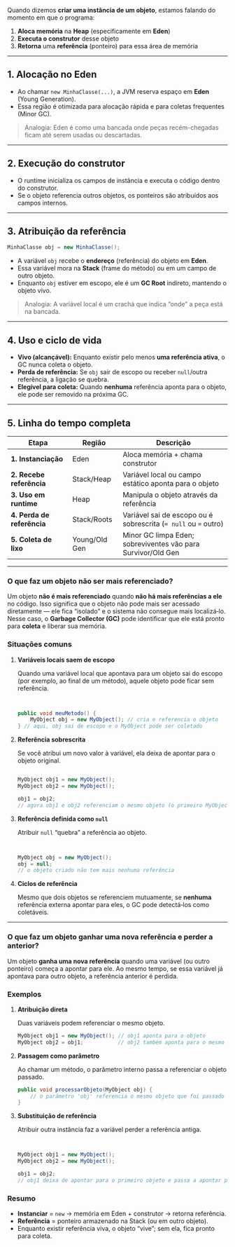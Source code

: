 Quando dizemos **criar uma instância de um objeto**, estamos falando do momento em que o programa:

1. **Aloca memória** na **Heap** (especificamente em **Eden**)
2. **Executa o construtor** desse objeto
3. **Retorna** uma **referência** (ponteiro) para essa área de memória

---

## 1. Alocação no Eden

- Ao chamar `new MinhaClasse(...)`, a JVM reserva espaço em **Eden** (Young Generation).
- Essa região é otimizada para alocação rápida e para coletas frequentes (Minor GC).

> Analogia: Eden é como uma bancada onde peças recém-chegadas ficam até serem usadas ou descartadas.

---

## 2. Execução do construtor

- O runtime inicializa os campos de instância e executa o código dentro do construtor.
- Se o objeto referencia outros objetos, os ponteiros são atribuídos aos campos internos.

---

## 3. Atribuição da referência

```java
MinhaClasse obj = new MinhaClasse();

```

- A variável `obj` recebe o **endereço** (referência) do objeto em **Eden**.
- Essa variável mora na **Stack** (frame do método) ou em um campo de outro objeto.
- Enquanto `obj` estiver em escopo, ele é um **GC Root** indireto, mantendo o objeto vivo.

> Analogia: A variável local é um crachá que indica “onde” a peça está na bancada.

---

## 4. Uso e ciclo de vida

- **Vivo (alcançável):** Enquanto existir pelo menos **uma referência ativa**, o GC nunca coleta o objeto.
- **Perda de referência:** Se `obj` sair de escopo ou receber `null`/outra referência, a ligação se quebra.
- **Elegível para coleta:** Quando **nenhuma** referência aponta para o objeto, ele pode ser removido na próxima GC.

---

## 5. Linha do tempo completa

|Etapa|Região|Descrição|
|---|---|---|
|**1. Instanciação**|Eden|Aloca memória + chama construtor|
|**2. Recebe referência**|Stack/Heap|Variável local ou campo estático aponta para o objeto|
|**3. Uso em runtime**|Heap|Manipula o objeto através da referência|
|**4. Perda de referência**|Stack/Roots|Variável sai de escopo ou é sobrescrita (`= null` ou `=` outro)|
|**5. Coleta de lixo**|Young/Old Gen|Minor GC limpa Eden; sobreviventes vão para Survivor/Old Gen|

---

### O que faz um objeto **não ser mais referenciado**?

Um objeto **não é mais referenciado** quando **não há mais referências a ele** no código. Isso significa que o objeto não pode mais ser acessado diretamente — ele fica “isolado” e o sistema não consegue mais localizá‑lo. Nesse caso, o **Garbage Collector (GC)** pode identificar que ele está pronto para **coleta** e liberar sua memória.

### Situações comuns

1. **Variáveis locais saem de escopo**
    
    Quando uma variável local que apontava para um objeto sai do escopo (por exemplo, ao final de um método), aquele objeto pode ficar sem referência.
    
    ```java
    
    
    public void meuMetodo() {
        MyObject obj = new MyObject(); // cria e referencia o objeto
    } // aqui, obj sai de escopo e o MyObject pode ser coletado
    
    ```
    
2. **Referência sobrescrita**
    
    Se você atribui um novo valor à variável, ela deixa de apontar para o objeto original.
    
    ```java
    
    MyObject obj1 = new MyObject();
    MyObject obj2 = new MyObject();
    
    obj1 = obj2;
    // agora obj1 e obj2 referenciam o mesmo objeto (o primeiro MyObject fica sem referência)
    
    ```
    
3. **Referência definida como `null`**
    
    Atribuir `null` “quebra” a referência ao objeto.
    
    ```java
    
    
    MyObject obj = new MyObject();
    obj = null;
    // o objeto criado não tem mais nenhuma referência
    
    ```
    
4. **Ciclos de referência**
    
    Mesmo que dois objetos se referenciem mutuamente, se **nenhuma** referência externa apontar para eles, o GC pode detectá‑los como coletáveis.
    

---

### O que faz um objeto **ganhar uma nova referência** e perder a anterior?

Um objeto **ganha uma nova referência** quando uma variável (ou outro ponteiro) começa a apontar para ele. Ao mesmo tempo, se essa variável já apontava para outro objeto, a referência anterior é perdida.

### Exemplos

1. **Atribuição direta**
    
    Duas variáveis podem referenciar o mesmo objeto.
    
    ```java
    MyObject obj1 = new MyObject(); // obj1 aponta para o objeto
    MyObject obj2 = obj1;           // obj2 também aponta para o mesmo objeto
    
    ```
    
2. **Passagem como parâmetro**
    
    Ao chamar um método, o parâmetro interno passa a referenciar o objeto passado.
    
    ```java
    public void processarObjeto(MyObject obj) {
        // o parâmetro 'obj' referencia o mesmo objeto que foi passado
    }
    
    ```
    
3. **Substituição de referência**
    
    Atribuir outra instância faz a variável perder a referência antiga.
    
    ```java
    
    
    MyObject obj1 = new MyObject();
    MyObject obj2 = new MyObject();
    
    obj1 = obj2;
    // obj1 deixa de apontar para o primeiro objeto e passa a apontar para obj2
    
    ```
### Resumo

- **Instanciar** = `new` → memória em Eden + construtor → retorna referência.
- **Referência** = ponteiro armazenado na Stack (ou em outro objeto).
- Enquanto existir referência viva, o objeto “vive”; sem ela, fica pronto para coleta.